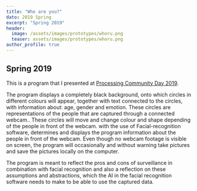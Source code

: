 ```yaml
---
title: "Who are you?"
dato: 2019 Spring
excerpt: "Spring 2019"
header:
  image: /assets/images/prototypes/whoru.png
  teaser: assets/images/prototypes/whoru.png
author_profile: true
---
```


## Spring 2019

This is a program that I presented at [Processing Community Day 2019](/events/pcd2019/).

The program displays a completely black background, onto which circles in different colours will appear, together with text connected to the circles, with information about: age, gender and emotion. These circles are representations of the people that are captured through a connected webcam.. These circles will move and change colour and shape depending of the people in front of the webcam. with the use of Facial-recognition software, determines and displays the program information about the people in front of the webcam. Even though no webcam footage is visible on screen, the program will occasionally and without warning take pictures and save the pictures locally on the computer.

The program is meant to reflect the pros and cons of surveillance in combination with facial recognition and also a reflection on these assumptions and abstractions, which the AI in the facial recognition software needs to make to be able to use the captured data.
